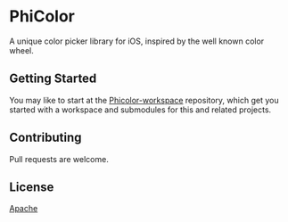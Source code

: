 PhiColor
========

A unique color picker library for iOS, inspired by the well known color wheel.

Getting Started
---------------

You may like to start at the [Phicolor-workspace] repository, which get you started with a workspace and submodules for this and related projects.

Contributing
------------

Pull requests are welcome.

License
-------

[Apache](LICENSE)

[Phicolor-workspace]: https://github.com/au-phiware/Phicolor-workspace
